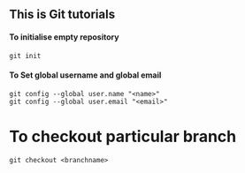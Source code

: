 ## This is Git tutorials

#### To initialise empty repository
```
git init
```

#### To Set global username and global email
```
git config --global user.name "<name>"
git config --global user.email "<email>"
```

# To checkout particular branch
```
git checkout <branchname>
```